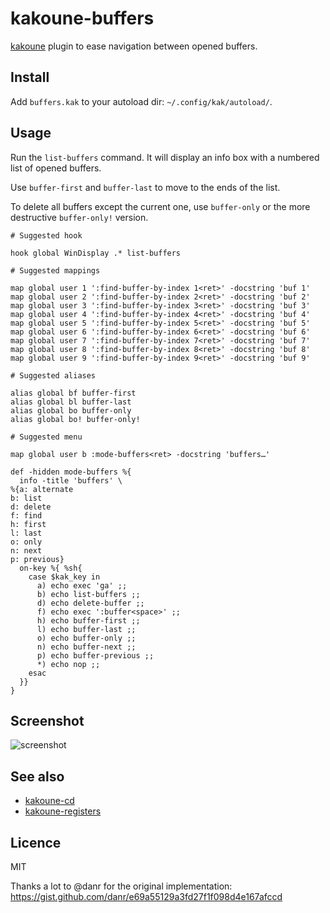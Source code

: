 # kakoune-buffers

[kakoune](http://kakoune.org) plugin to ease navigation between opened buffers.

## Install

Add `buffers.kak` to your autoload dir: `~/.config/kak/autoload/`.

## Usage

Run the `list-buffers` command. It will display an info box with a numbered list of opened buffers.

Use `buffer-first` and `buffer-last` to move to the ends of the list.

To delete all buffers except the current one, use `buffer-only` or the more destructive `buffer-only!` version.

```
# Suggested hook

hook global WinDisplay .* list-buffers

# Suggested mappings

map global user 1 ':find-buffer-by-index 1<ret>' -docstring 'buf 1'
map global user 2 ':find-buffer-by-index 2<ret>' -docstring 'buf 2'
map global user 3 ':find-buffer-by-index 3<ret>' -docstring 'buf 3'
map global user 4 ':find-buffer-by-index 4<ret>' -docstring 'buf 4'
map global user 5 ':find-buffer-by-index 5<ret>' -docstring 'buf 5'
map global user 6 ':find-buffer-by-index 6<ret>' -docstring 'buf 6'
map global user 7 ':find-buffer-by-index 7<ret>' -docstring 'buf 7'
map global user 8 ':find-buffer-by-index 8<ret>' -docstring 'buf 8'
map global user 9 ':find-buffer-by-index 9<ret>' -docstring 'buf 9'

# Suggested aliases

alias global bf buffer-first
alias global bl buffer-last
alias global bo buffer-only
alias global bo! buffer-only!

# Suggested menu

map global user b :mode-buffers<ret> -docstring 'buffers…'

def -hidden mode-buffers %{
  info -title 'buffers' \
%{a: alternate
b: list
d: delete
f: find
h: first
l: last
o: only
n: next
p: previous}
  on-key %{ %sh{
    case $kak_key in
      a) echo exec 'ga' ;;
      b) echo list-buffers ;;
      d) echo delete-buffer ;;
      f) echo exec ':buffer<space>' ;;
      h) echo buffer-first ;;
      l) echo buffer-last ;;
      o) echo buffer-only ;;
      n) echo buffer-next ;;
      p) echo buffer-previous ;;
      *) echo nop ;;
    esac
  }}
}

```

## Screenshot

![screenshot](https://raw.githubusercontent.com/delapouite/kakoune-buffers/master/screenshot.jpg)

## See also

- [kakoune-cd](https://github.com/Delapouite/kakoune-cd)
- [kakoune-registers](https://github.com/Delapouite/kakoune-registers)

## Licence

MIT

Thanks a lot to @danr for the original implementation: https://gist.github.com/danr/e69a55129a3fd27f1f098d4e167afccd
